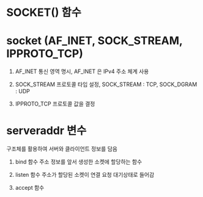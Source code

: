 # SOCKET() 함수
# socket (AF_INET, SOCK_STREAM, IPPROTO_TCP)

1. AF_INET 
통신 영역 명시, AF_INET 은 IPv4 주소 체계 사용

2. SOCK_STREAM 
프로토콜 타입 설정, 
SOCK_STREAM : TCP,
SOCK_DGRAM : UDP

3. IPPROTO_TCP 
프로토콜 값을 결정

# serveraddr 변수

구조체를 활용하여 서버와 클라이언트 정보를 담음

1. bind 함수
주소 정보를 앞서 생성한 소켓에 할당하는 함수

2. listen 함수
주소가 할당된 소켓이 연결 요청 대기상태로 들어감

3. accept 함수


